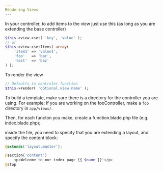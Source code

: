 ```yaml
---
Rendering Views
---
```


In your controller, to add items to the view just use this (as long as you are extending the base controller)
```php
$this->view->set( 'key', 'value' );
// or
$this->view->setItems( array(
	'item1' => 'value1',
	'foo'   => 'bar',
	'test'  => 'baz'
) );
```

To render the view
```php
// Defaults to controler.function
$this->render( 'optional.view.name' );
```

To build a template, make sure there is a directory for the controller you are using. For example:
If you are working on the fooController, make a `foo` directory in `app/views/`.

Then, for each functon you make, create a function.blade.php file (e.g. index.blade.php);

inside the file, you need to specify that you are extending a layout, and specify the content block:

```php
@extends('layout.master');

@section('content')
	<p>Welcome to our index page {{ $name }}!</p>
@stop
```
